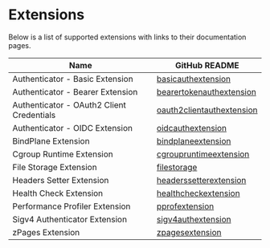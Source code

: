 # Extensions

Below is a list of supported extensions with links to their documentation pages.

| Name                                      | GitHub README                                                                                                                                              |
| ----------------------------------------- | ---------------------------------------------------------------------------------------------------------------------------------------------------------- |
| Authenticator - Basic Extension           | [basicauthextension](https://github.com/open-telemetry/opentelemetry-collector-contrib/blob/v0.124.1/extension/basicauthextension/README.md)               |
| Authenticator - Bearer Extension          | [bearertokenauthextension](https://github.com/open-telemetry/opentelemetry-collector-contrib/blob/v0.124.1/extension/bearertokenauthextension/README.md)   |
| Authenticator - OAuth2 Client Credentials | [oauth2clientauthextension](https://github.com/open-telemetry/opentelemetry-collector-contrib/blob/v0.124.1/extension/oauth2clientauthextension/README.md) |
| Authenticator - OIDC Extension            | [oidcauthextension](https://github.com/open-telemetry/opentelemetry-collector-contrib/blob/v0.124.1/extension/oidcauthextension/README.md)                 |
| BindPlane Extension                       | [bindplaneextension](../extension/bindplaneextension/README.md)                                                                                            |
| Cgroup Runtime Extension                  | [cgroupruntimeextension](https://github.com/open-telemetry/opentelemetry-collector-contrib/blob/v0.124.1/extension/cgroupruntimeextension)                 |
| File Storage Extension                    | [filestorage](https://github.com/open-telemetry/opentelemetry-collector-contrib/blob/v0.124.1/extension/storage/filestorage/README.md)                     |
| Headers Setter Extension                  | [headerssetterextension](https://github.com/open-telemetry/opentelemetry-collector-contrib/blob/v0.124.1/extension/headerssetterextension/README.md)       |
| Health Check Extension                    | [healthcheckextension](https://github.com/open-telemetry/opentelemetry-collector-contrib/blob/v0.124.1/extension/healthcheckextension/README.md)           |
| Performance Profiler Extension            | [pprofextension](https://github.com/open-telemetry/opentelemetry-collector-contrib/blob/v0.124.1/extension/pprofextension/README.md)                       |
| Sigv4 Authenticator Extension             | [sigv4authextension](https://github.com/open-telemetry/opentelemetry-collector-contrib/blob/v0.124.1/extension/sigv4authextension/README.md)               |
| zPages Extension                          | [zpagesextension](https://github.com/open-telemetry/opentelemetry-collector/blob/v0.124.0/extension/zpagesextension/README.md)                             |
